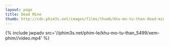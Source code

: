 ```yaml
---
layout: page
title: Dead Mine
thumb: http://cdn.phim3s.net/images/films/thumb/khu-mo-tu-than-dead-mine-2012.jpg
---
```

{% include jwpadv src='//phim3s.net/phim-le/khu-mo-tu-than_5499/xem-phim//video.mp4' %}